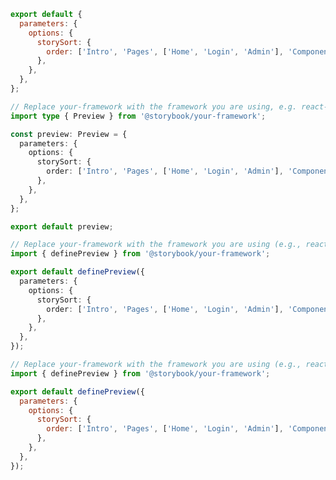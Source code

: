 ```js filename=".storybook/preview.js" renderer="common" language="js" tabTitle="CSF 3"
export default {
  parameters: {
    options: {
      storySort: {
        order: ['Intro', 'Pages', ['Home', 'Login', 'Admin'], 'Components'],
      },
    },
  },
};
```

```ts filename=".storybook/preview.ts" renderer="common" language="ts" tabTitle="CSF 3"
// Replace your-framework with the framework you are using, e.g. react-vite, nextjs, vue3-vite, etc.
import type { Preview } from '@storybook/your-framework';

const preview: Preview = {
  parameters: {
    options: {
      storySort: {
        order: ['Intro', 'Pages', ['Home', 'Login', 'Admin'], 'Components'],
      },
    },
  },
};

export default preview;
```

```ts filename=".storybook/preview.ts" renderer="react" language="ts" tabTitle="CSF Next 🧪"
// Replace your-framework with the framework you are using (e.g., react-vite, nextjs, nextjs-vite)
import { definePreview } from '@storybook/your-framework';

export default definePreview({
  parameters: {
    options: {
      storySort: {
        order: ['Intro', 'Pages', ['Home', 'Login', 'Admin'], 'Components'],
      },
    },
  },
});
```

<!-- JS snippets still needed while providing both CSF 3 & Next -->

```js filename=".storybook/preview.js" renderer="react" language="js" tabTitle="CSF Next 🧪"
// Replace your-framework with the framework you are using (e.g., react-vite, nextjs, nextjs-vite)
import { definePreview } from '@storybook/your-framework';

export default definePreview({
  parameters: {
    options: {
      storySort: {
        order: ['Intro', 'Pages', ['Home', 'Login', 'Admin'], 'Components'],
      },
    },
  },
});
```
